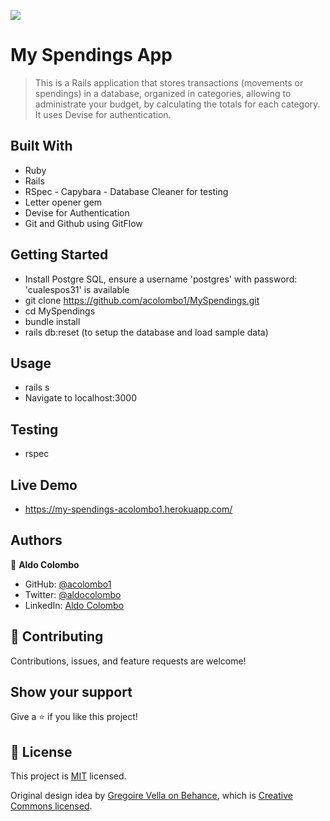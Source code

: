 ![](https://img.shields.io/badge/Microverse-blueviolet)

# My Spendings App

> This is a Rails application that stores transactions (movements or spendings) in a database, organized in categories, allowing to administrate your budget, by calculating the totals for each category. It uses Devise for authentication.
## Built With

- Ruby
- Rails
- RSpec - Capybara - Database Cleaner for testing
- Letter opener gem
- Devise for Authentication
- Git and Github using GitFlow

## Getting Started

- Install Postgre SQL, ensure a username 'postgres' with password: 'cualespos31' is available
- git clone https://github.com/acolombo1/MySpendings.git
- cd MySpendings
- bundle install
- rails db:reset (to setup the database and load sample data)
## Usage

- rails s
- Navigate to localhost:3000
## Testing

- rspec
## Live Demo

- https://my-spendings-acolombo1.herokuapp.com/
## Authors

👤 **Aldo Colombo**

- GitHub: [@acolombo1](https://github.com/acolombo1)
- Twitter: [@aldocolombo](https://twitter.com/aldocolombo)
- LinkedIn: [Aldo Colombo](https://www.linkedin.com/in/aldo-colombo-2156009)

## 🤝 Contributing

Contributions, issues, and feature requests are welcome!

## Show your support

Give a ⭐️ if you like this project!

## 📝 License

This project is [MIT](./LICENSE) licensed.

Original design idea by [Gregoire Vella on Behance](https://www.behance.net/gregoirevella), which is
[Creative Commons licensed](https://creativecommons.org/licenses/by-nc/4.0/).
